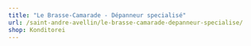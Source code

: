 ```yaml
---
title: "Le Brasse-Camarade - Dépanneur specialisé"
url: /saint-andre-avellin/le-brasse-camarade-depanneur-specialise/
shop: Konditorei
---
```

